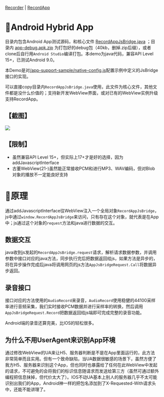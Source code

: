 [Recorder](https://github.com/xiangyuecn/Recorder/) | [RecordApp](https://github.com/xiangyuecn/Recorder/tree/master/app-support-sample)

# :open_book:Android Hybrid App

目录内包含Android App测试源码，和核心文件 [RecordAppJsBridge.java](https://github.com/xiangyuecn/Recorder/blob/master/app-support-sample/demo_android/app/src/main/java/com/github/xianyuecn/recorder/RecordAppJsBridge.java) ；目录内 [app-debug.apk.zip](https://xiangyuecn.github.io/Recorder/app-support-sample/demo_android/app-debug.apk.zip) 为打包好的debug包（40kb，删掉.zip后缀），或者clone后自行用`Android Studio`编译打包。本demo为java代码，兼容API Level 15+，已测试Android 9.0。

本Demo是对[/app-support-sample/native-config.js](https://github.com/xiangyuecn/Recorder/blob/master/app-support-sample/native-config.js)配置示例中定义的JsBridge接口的实现。

可以直接copy目录内`RecordAppJsBridge.java`使用，此文件为核心文件，其他文件都是没什么价值的；支持新开发WebView界面，或对已有的WebView实例升级支持RecordApp。


## 【截图】
![](../../assets/use_native_android.gif")


## 【限制】

- 虽然兼容API Level 15+，但实际上17+才是好的选择，因为addJavascriptInterface
- 古董WebView(21-)虽然能正常接收PCM和进行MP3、WAV编码，但对Blob对象的播放不一定能良好支持



# :open_book:原理

通过addJavascriptInterface往WebView注入一个全局对象`RecordAppJsBridge`，js中通过`window.RecordAppJsBridge`来访问，只有存在这个对象，就代表是在App中；js通过这个对象的`request`方法和java进行数据的交互。


## 数据交互
java收到js发起的`RecordAppJsBridge.request`请求，解析请求数据参数，并调用参数中接口对应的java方法，同步执行完后把数据返回给js，如果方法是异步的，将在异步操作完成后java将调用网页的js方法`AppJsBridgeRequest.Call`将数据异步返回。


## 录音接口
接口对应的方法使用的`AudioRecord`来录音，`AudioRecord`使用稳健的44100采样率进行音频采集，我们实时接收PCM数据并进行采样率的转换，然后调用`AppJsBridgeRequest.Record`把数据返回给js端即可完成完整的录音功能。

Android端的录音还算完美，比IOS的轻松很多。


## 为什么不用UserAgent来识别App环境

通过修改WebView的UA来让H5、服务器判断是不是在App里面运行的，此方法非常简单而且实用。但有一个致命缺陷，当UA数据很敏感的场景下，虽然方便了我方H5、服务器来识别这个App，但也同时也暴露给了任何在此WebView中发起的请求，不可避免的会将我们的标识信息随请求而发送给第三方（虽然可通过额外编程把信息抹掉，但代价太大了）。IOS不动UA基本上别人的服务器几乎不太可能识别出我们的App，Android神一样的把包名添加到了X-Requested-With请求头中，还能不能讲理了。

